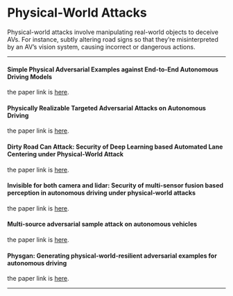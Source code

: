 # Physical-World Attacks

Physical-world attacks involve manipulating real-world objects to deceive AVs. For instance, subtly altering road signs so that they’re misinterpreted by an AV’s vision system, causing incorrect or dangerous actions.

---

#### Simple Physical Adversarial Examples against End-to-End Autonomous Driving Models
the paper link is [here](https://arxiv.org/pdf/1903.05157).

#### Physically Realizable Targeted Adversarial Attacks on Autonomous Driving
the paper link is [here](https://keep.lib.asu.edu/_flysystem/fedora/c7/Buddareddygari_asu_0010N_20802.pdf).

#### Dirty Road Can Attack: Security of Deep Learning based Automated Lane Centering under Physical-World Attack
the paper link is [here](https://www.usenix.org/system/files/sec21-sato.pdf).

#### Invisible for both camera and lidar: Security of multi-sensor fusion based perception in autonomous driving under physical-world attacks
the paper link is [here](https://arxiv.org/pdf/2106.09249).

#### Multi-source adversarial sample attack on autonomous vehicles
the paper link is [here](https://par.nsf.gov/servlets/purl/10230090).


#### Physgan: Generating physical-world-resilient adversarial examples for autonomous driving
the paper link is [here](https://openaccess.thecvf.com/content_CVPR_2020/papers/Kong_PhysGAN_Generating_Physical-World-Resilient_Adversarial_Examples_for_Autonomous_Driving_CVPR_2020_paper.pdf).



---
